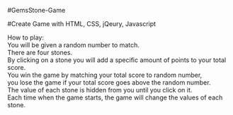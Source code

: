 #GemsStone-Game</br>

#Create Game with HTML, CSS, jQeury, Javascript</br>

How to play:<br>
You will be given a random number to match.<br>
There are four stones.</br> 
By clicking on a stone you will add a specific amount of points to your total score.<br>
You win the game by matching your total score to random number,<br> 
you lose the game if your total score goes above the random number.<br> 
The value of each stone is hidden from you until you click on it.<br>
Each time when the game starts, the game will change the values of each stone.

